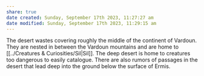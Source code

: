 ```yaml
---
share: true
date created: Sunday, September 17th 2023, 11:27:27 am
date modified: Sunday, September 17th 2023, 11:29:15 am
---
```


The desert wastes covering roughly the middle of the continent of Vardoun. They are nested in between the Vardoun mountains and are home to [[../Creatures & Curiosities/Sil|Sil]]. The deep desert is home to creatures too dangerous to easily catalogue. There are also rumors of passages in the desert that lead deep into the ground below the surface of Ermis. 